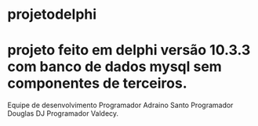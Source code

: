 # projetodelphi
projeto feito em delphi versão    10.3.3 
com banco de dados mysql sem componentes
de terceiros.
========================================
Equipe de desenvolvimento
Programador Adraino Santo
Programador Douglas DJ
Programador Valdecy.
